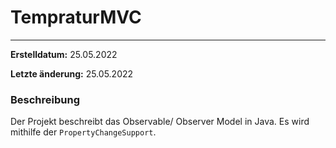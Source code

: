 # TempraturMVC
---
**Erstelldatum:** 25.05.2022

**Letzte änderung:** 25.05.2022


### Beschreibung
Der Projekt beschreibt das Observable/ Observer Model in Java. Es wird mithilfe der `PropertyChangeSupport`.